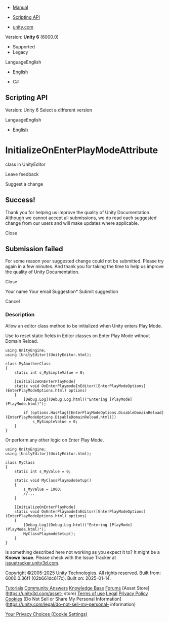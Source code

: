 [ ]()

  * [Manual](../Manual/index.html)
  * [Scripting API](../ScriptReference/index.html)

  * [unity.com](https://unity.com/)

Version: **Unity 6** (6000.0)

  * Supported
  * Legacy

LanguageEnglish

  * [English]()

  * C#

[ ](https://docs.unity3d.com)

## Scripting API

Version: Unity 6 Select a different version

LanguageEnglish

  * [English]()

# InitializeOnEnterPlayModeAttribute

class in UnityEditor

Leave feedback

Suggest a change

## Success!

Thank you for helping us improve the quality of Unity Documentation. Although
we cannot accept all submissions, we do read each suggested change from our
users and will make updates where applicable.

Close

## Submission failed

For some reason your suggested change could not be submitted. Please <a>try
again</a> in a few minutes. And thank you for taking the time to help us
improve the quality of Unity Documentation.

Close

Your name Your email Suggestion* Submit suggestion

Cancel

[ ]()

### Description

Allow an editor class method to be initialized when Unity enters Play Mode.

Use to reset static fields in Editor classes on Enter Play Mode without Domain
Reload.

    
    
    using UnityEngine;
    using [UnityEditor](UnityEditor.html);  
      
    class MyAnotherClass
    {
        static int s_MySimpleValue = 0;  
      
        [InitializeOnEnterPlayMode]
        static void OnEnterPlaymodeInEditor([EnterPlayModeOptions](EnterPlayModeOptions.html) options)
        {
            [Debug.Log](Debug.Log.html)("Entering [PlayMode](PlayMode.html)");  
      
            if (options.HasFlag([EnterPlayModeOptions.DisableDomainReload](EnterPlayModeOptions.DisableDomainReload.html)))
                s_MySimpleValue = 0;
        }
    }
    

Or perform any other logic on Enter Play Mode.

    
    
    using UnityEngine;
    using [UnityEditor](UnityEditor.html);  
      
    class MyClass
    {
        static int s_MyValue = 0;  
      
        static void MyClassPlaymodeSetup()
        {
            s_MyValue = 1000;
            //...
        }  
      
        [InitializeOnEnterPlayMode]
        static void OnEnterPlaymodeInEditor([EnterPlayModeOptions](EnterPlayModeOptions.html) options)
        {
            [Debug.Log](Debug.Log.html)("Entering [PlayMode](PlayMode.html)");
            MyClassPlaymodeSetup();
        }
    }
    

Is something described here not working as you expect it to? It might be a
**Known Issue**. Please check with the Issue Tracker at
[issuetracker.unity3d.com](https://issuetracker.unity3d.com).

Copyright ©2005-2025 Unity Technologies. All rights reserved. Built from:
6000.0.36f1 (02b661dc617c). Built on: 2025-01-14.

[Tutorials](https://unity3d.com/learn) [Community
Answers](https://answers.unity3d.com) [Knowledge
Base](https://support.unity3d.com/hc/en-us)
[Forums](https://forum.unity3d.com) [Asset Store](https://unity3d.com/asset-
store) [Terms of use](https://docs.unity3d.com/Manual/TermsOfUse.html)
[Legal](https://unity.com/legal) [Privacy
Policy](https://unity.com/legal/privacy-policy)
[Cookies](https://unity.com/legal/cookie-policy) [Do Not Sell or Share My
Personal Information](https://unity.com/legal/do-not-sell-my-personal-
information)

[Your Privacy Choices (Cookie Settings)](javascript:void\(0\);)

